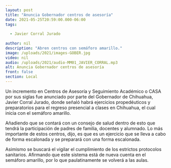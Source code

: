 ```yaml
---
layout: post
title: "Anuncia Gobernador centros de asesoría"
date: 2021-05-25T20:59:00.000-06:00
tags:
  
  - Javier Corral Jurado
  
author: nil
description: "Abren centros con semáforo amarillo."
image: /uploads/2021/images-GOBER.jpg
video: nil
audio: /uploads/2021/audio-MM01_JAVIER_CORRAL.mp3
alt: Anuncia Gobernador centros de asesoría
front: false
section: Local
---
```


Un incremento en Centros de Asesoría y Seguimiento Académico o CASA por sus siglas fue anunciado por parte del Gobernador de Chihuahua, Javier Corral Jurado, donde señaló habrá ejercicios propedéuticos y preparatorios para el regreso presencial a clases en Chihuahua, el cual inicia con el semáforo amarillo.

Añadiendo que se contará con un consejo de salud dentro de esto que tendrá la participación de padres de familia, docentes y alumnado. Lo más importante de estos centros, dijo, es que es un ejercicio que se lleva a cabo de forma escalonada y se preparará con una forma escalonada.

Asimismo se buscará el vigilar el cumplimiento de los estrictos protocolos sanitarios. Afirmando que este sistema está de nueva cuenta en el semáforo amarillo, por lo que paulatinamente se volverá a las aulas.
